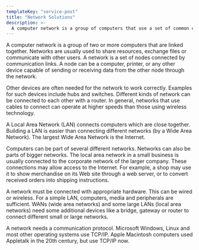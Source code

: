 ```yaml
---
templateKey: "service-post"
title: "Network Solutions"
description: >-
  A computer network is a group of computers that use a set of common communication protocols over digital interconnections for the purpose of sharing resources located on or provided by the network nodes
---
```


A computer network is a group of two or more computers that are linked together. Networks are usually used to share resources, exchange files or communicate with other users.
A network is a set of nodes connected by communication links. A node can be a computer, printer, or any other device capable of sending or receiving data from the other node through the network.

Other devices are often needed for the network to work correctly. Examples for such devices include hubs and switches. Different kinds of network can be connected to each other with a router. In general, networks that use cables to connect can operate at higher speeds than those using wireless technology.

A Local Area Network (LAN) connects computers which are close together. Building a LAN is easier than connecting different networks (by a Wide Area Network). The largest Wide Area Network is the Internet.

Computers can be part of several different networks. Networks can also be parts of bigger networks. The local area network in a small business is usually connected to the corporate network of the larger company. These connections may allow access to the Internet. For example, a shop may use it to show merchandise on its Web site through a web server, or to convert received orders into shipping instructions.

A network must be connected with appropriate hardware. This can be wired or wireless. For a simple LAN, computers, media and peripherals are sufficient. WANs (wide area networks) and some large LANs (local area networks) need some additional devices like a bridge, gateway or router to connect different small or large networks.

A network needs a communication protocol. Microsoft Windows, Linux and most other operating systems use TCP/IP. Apple Macintosh computers used Appletalk in the 20th century, but use TCP/IP now.
